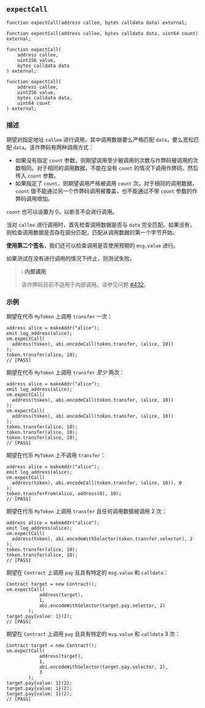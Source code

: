## `expectCall`

```solidity
function expectCall(address callee, bytes calldata data) external;
```

```solidity
function expectCall(address callee, bytes calldata data, uint64 count) external;
```

```solidity
function expectCall(
    address callee,
    uint256 value,
    bytes calldata data
) external;
```

```solidity
function expectCall(
    address callee,
    uint256 value,
    bytes calldata data,
    uint64 count
) external;
```

### 描述

期望对指定地址 `callee` 进行调用，其中调用数据要么严格匹配 `data`，要么宽松匹配 `data`。该作弊码有两种调用方式：

- 如果没有指定 `count` 参数，则期望调用至少被调用的次数与作弊码被调用的次数相同。对于相同的调用数据，不能在没有 `count` 的情况下调用作弊码，然后传入 `count` 参数。
- 如果指定了 `count`，则期望调用严格被调用 `count` 次。对于相同的调用数据，`count` 值不能通过另一个作弊码调用被覆盖，也不能通过不带 `count` 参数的作弊码调用增加。

`count` 也可以设置为 0，以断言不会进行调用。

当对 `callee` 进行调用时，首先检查调用数据是否与 `data` 完全匹配。如果没有，则检查调用数据是否存在部分匹配，匹配从调用数据的第一个字节开始。

**使用第二个签名**，我们还可以检查调用是否使用预期的 `msg.value` 进行。

如果测试在没有进行调用的情况下终止，则测试失败。

> ℹ️ **内部调用**
>
> 该作弊码目前不适用于内部调用。请参见问题 [#432](https://github.com/foundry-rs/foundry/issues/432)。

### 示例

期望在代币 `MyToken` 上调用 `transfer` 一次：

```solidity
address alice = makeAddr("alice");
emit log_address(alice);
vm.expectCall(
  address(token), abi.encodeCall(token.transfer, (alice, 10))
);
token.transfer(alice, 10);
// [PASS]
```

期望在代币 `MyToken` 上调用 `transfer` *至少* 两次：

```solidity
address alice = makeAddr("alice");
emit log_address(alice);
vm.expectCall(
  address(token), abi.encodeCall(token.transfer, (alice, 10))
);
vm.expectCall(
  address(token), abi.encodeCall(token.transfer, (alice, 10))
);
token.transfer(alice, 10);
token.transfer(alice, 10);
token.transfer(alice, 10);
// [PASS]
```

期望在代币 `MyToken` 上不调用 `transfer`：

```solidity
address alice = makeAddr("alice");
emit log_address(alice);
vm.expectCall(
  address(token), abi.encodeCall(token.transfer, (alice, 10)), 0
);
token.transferFrom(alice, address(0), 10);
// [PASS]
```

期望在代币 `MyToken` 上调用 `transfer` 且任何调用数据被调用 2 次：

```solidity
address alice = makeAddr("alice");
emit log_address(alice);
vm.expectCall(
  address(token), abi.encodeWithSelector(token.transfer.selector), 2
);
token.transfer(alice, 10);
token.transfer(alice, 10);
// [PASS]
```

期望在 `Contract` 上调用 `pay` 且具有特定的 `msg.value` 和 `calldata`：

```solidity
Contract target = new Contract();
vm.expectCall(
            address(target),
            1,
            abi.encodeWithSelector(target.pay.selector, 2)
        );
target.pay{value: 1}(2);
// [PASS]
```

期望在 `Contract` 上调用 `pay` 且具有特定的 `msg.value` 和 `calldata` 3 次：

```solidity
Contract target = new Contract();
vm.expectCall(
            address(target),
            1,
            abi.encodeWithSelector(target.pay.selector, 2),
            3
        );
target.pay{value: 1}(2);
target.pay{value: 1}(2);
target.pay{value: 1}(2);
// [PASS]
```